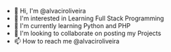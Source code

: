 - 👋 Hi, I'm @alvaciroliveira
- 👀 I'm interested in Learning Full Stack Programming
- 🌱 I'm currently learning Python and PHP
- 💞️ I'm looking to collaborate on posting my Projects
- 📫 How to reach me @alvaciroliveira

<!---
alvaciroliveira/alvaciroliveira is a ✨ special ✨ repository because its `README.md` (this file) appears on your GitHub profile.
You can click the Preview link to take a look at your changes.
--->
